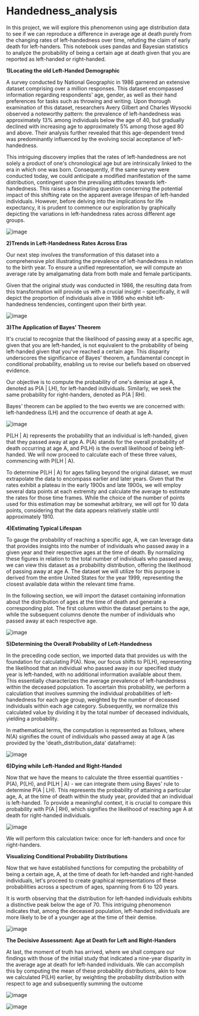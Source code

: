 # Handedness_analysis
In this project, we will explore this phenomenon using age distribution data to see if we can reproduce a difference in average age at death purely from the changing rates of left-handedness over time, refuting the claim of early death for left-handers. This notebook uses pandas and Bayesian statistics to analyze the probability of being a certain age at death given that you are reported as left-handed or right-handed.


**1)Locating the old Left-Handed Demographic**

A survey conducted by National Geographic in 1986 garnered an extensive dataset comprising over a million responses. This dataset encompassed information regarding respondents' age, gender, as well as their hand preferences for tasks such as throwing and writing. Upon thorough examination of this dataset, researchers Avery Gilbert and Charles Wysocki observed a noteworthy pattern: the prevalence of left-handedness was approximately 13% among individuals below the age of 40, but gradually declined with increasing age to approximately 5% among those aged 80 and above. Their analysis further revealed that this age-dependent trend was predominantly influenced by the evolving social acceptance of left-handedness.

This intriguing discovery implies that the rates of left-handedness are not solely a product of one's chronological age but are intrinsically linked to the era in which one was born. Consequently, if the same survey were conducted today, we could anticipate a modified manifestation of the same distribution, contingent upon the prevailing attitudes towards left-handedness. This raises a fascinating question concerning the potential impact of this shifting rate on the apparent average lifespan of left-handed individuals. However, before delving into the implications for life expectancy, it is prudent to commence our exploration by graphically depicting the variations in left-handedness rates across different age groups.


![image](https://github.com/KV-4102/Handedness_analysis/assets/128924918/23ada2a8-48cd-4c89-bb47-a47a73219b5f)


**2)Trends in Left-Handedness Rates Across Eras**

Our next step involves the transformation of this dataset into a comprehensive plot illustrating the prevalence of left-handedness in relation to the birth year. To ensure a unified representation, we will compute an average rate by amalgamating data from both male and female participants.

Given that the original study was conducted in 1986, the resulting data from this transformation will provide us with a crucial insight – specifically, it will depict the proportion of individuals alive in 1986 who exhibit left-handedness tendencies, contingent upon their birth year.

![image](https://github.com/KV-4102/Handedness_analysis/assets/128924918/d5925390-83f5-4168-b7c8-97b90b7e1c7b)


**3)The Application of Bayes' Theorem**

It's crucial to recognize that the likelihood of passing away at a specific age, given that you are left-handed, is not equivalent to the probability of being left-handed given that you've reached a certain age. This disparity underscores the significance of Bayes' theorem, a fundamental concept in conditional probability, enabling us to revise our beliefs based on observed evidence.

Our objective is to compute the probability of one's demise at age A, denoted as P(A | LH), for left-handed individuals. Similarly, we seek the same probability for right-handers, denoted as P(A | RH).

Bayes' theorem can be applied to the two events we are concerned with: left-handedness (LH) and the occurrence of death at age A.

![image](https://github.com/KV-4102/Handedness_analysis/assets/128924918/838939bf-f82e-4e1a-a5ce-8ea86916d15c)


P(LH | A) represents the probability that an individual is left-handed, given that they passed away at age A. P(A) stands for the overall probability of death occurring at age A, and P(LH) is the overall likelihood of being left-handed. We will now proceed to calculate each of these three values, commencing with P(LH | A).

To determine P(LH | A) for ages falling beyond the original dataset, we must extrapolate the data to encompass earlier and later years. Given that the rates exhibit a plateau in the early 1900s and late 1900s, we will employ several data points at each extremity and calculate the average to estimate the rates for those time frames. While the choice of the number of points used for this estimation may be somewhat arbitrary, we will opt for 10 data points, considering that the data appears relatively stable until approximately 1910.


**4)Estimating Typical Lifespan**

To gauge the probability of reaching a specific age, A, we can leverage data that provides insights into the number of individuals who passed away in a given year and their respective ages at the time of death. By normalizing these figures in relation to the total number of individuals who passed away, we can view this dataset as a probability distribution, offering the likelihood of passing away at age A. The dataset we will utilize for this purpose is derived from the entire United States for the year 1999, representing the closest available data within the relevant time frame.

In the following section, we will import the dataset containing information about the distribution of ages at the time of death and generate a corresponding plot. The first column within the dataset pertains to the age, while the subsequent columns denote the number of individuals who passed away at each respective age.

![image](https://github.com/KV-4102/Handedness_analysis/assets/128924918/d0203f0e-6f84-433f-b947-f710d1da5d3d)


**5)Determining the Overall Probability of Left-Handedness**


In the preceding code section, we imported data that provides us with the foundation for calculating P(A). Now, our focus shifts to P(LH), representing the likelihood that an individual who passed away in our specified study year is left-handed, with no additional information available about them. This essentially characterizes the average prevalence of left-handedness within the deceased population. To ascertain this probability, we perform a calculation that involves summing the individual probabilities of left-handedness for each age group, weighted by the number of deceased individuals within each age category. Subsequently, we normalize this calculated value by dividing it by the total number of deceased individuals, yielding a probability.



In mathematical terms, the computation is represented as follows, where N(A) signifies the count of individuals who passed away at age A (as provided by the 'death_distribution_data' dataframe):


![image](https://github.com/KV-4102/Handedness_analysis/assets/128924918/d4f0ba43-f8b4-40a7-99a0-107a04ecda50)

**6)Dying while Left-Handed and Right-Handed**

Now that we have the means to calculate the three essential quantities - P(A), P(LH), and P(LH | A) - we can integrate them using Bayes' rule to determine P(A | LH). This represents the probability of attaining a particular age, A, at the time of death within the study year, provided that an individual is left-handed. To provide a meaningful context, it is crucial to compare this probability with P(A | RH), which signifies the likelihood of reaching age A at death for right-handed individuals.

![image](https://github.com/KV-4102/Handedness_analysis/assets/128924918/ed6248d5-df2d-4c16-8188-1c1872a7e618)


We will perform this calculation twice: once for left-handers and once for right-handers.


**Visualizing Conditional Probability Distributions**

Now that we have established functions for computing the probability of being a certain age, A, at the time of death for left-handed and right-handed individuals, let's proceed to create graphical representations of these probabilities across a spectrum of ages, spanning from 6 to 120 years.

It is worth observing that the distribution for left-handed individuals exhibits a distinctive peak below the age of 70. This intriguing phenomenon indicates that, among the deceased population, left-handed individuals are more likely to be of a younger age at the time of their demise.


![image](https://github.com/KV-4102/Handedness_analysis/assets/128924918/129e6d3c-278f-465b-aa4f-f287589c9fcf)

**The Decisive Assessment: Age at Death for Left and Right-Handers**

At last, the moment of truth has arrived, where we shall compare our findings with those of the initial study that indicated a nine-year disparity in the average age at death for left-handed individuals. We can accomplish this by computing the mean of these probability distributions, akin to how we calculated P(LH) earlier, by weighting the probability distribution with respect to age and subsequently summing the outcome

![image](https://github.com/KV-4102/Handedness_analysis/assets/128924918/ebe54637-727c-4931-863c-4d461c42f647)


![image](https://github.com/KV-4102/Handedness_analysis/assets/128924918/48283471-c367-469c-b9fd-99e65c3b1e77)



